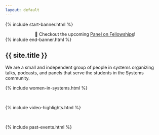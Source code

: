 ```yaml
---
layout: default
---
```


{% include start-banner.html %}
<center>
📢 Checkout the upcoming <a href="{{'/pages/events/fellowship-panel.html' | relative_url}}">Panel on Fellowships</a>!
</center>
{% include end-banner.html %}
<br>


## {{ site.title }}
We are a small and independent group of people in systems organizing talks,
podcasts, and panels that serve the students in the Systems community.

{% include women-in-systems.html %}

<br>

{% include video-highlights.html %}

<br>

{% include past-events.html %}

<script src="{{ '/assets/js/redir.js' | relative_url }}"></script>